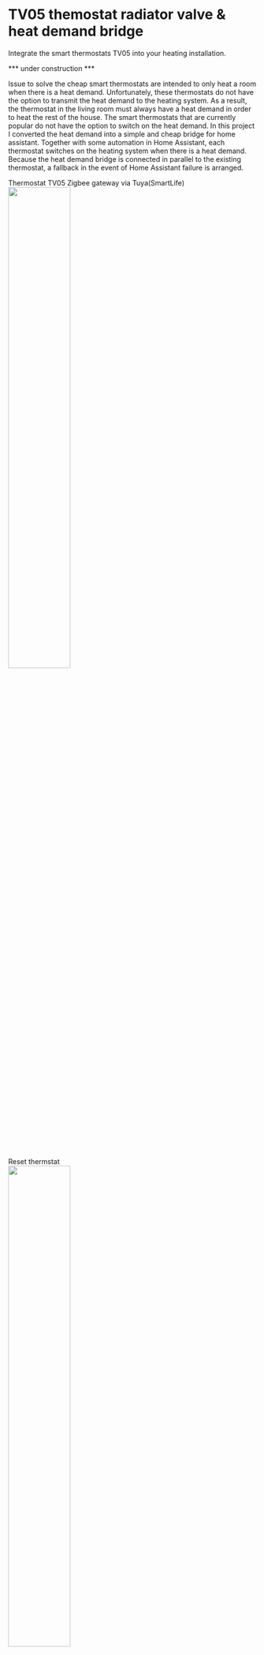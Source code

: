 # TV05 themostat radiator valve & heat demand bridge
Integrate the smart thermostats TV05 into your heating installation.

*** under construction ***

Issue to solve
the cheap smart thermostats are intended to only heat a room when there is a heat demand. Unfortunately, these thermostats do not have the option to transmit the heat demand to the heating system. As a result, the thermostat in the living room must always have a heat demand in order to heat the rest of the house.
The smart thermostats that are currently popular do not have the option to switch on the heat demand. In this project I converted the heat demand into a simple and cheap bridge for home assistant.
Together with some automation in Home Assistant, each thermostat switches on the heating system when there is a heat demand. Because the heat demand bridge is connected in parallel to the existing thermostat, a fallback in the event of Home Assistant failure is arranged.

Thermostat TV05 Zigbee gateway via Tuya(SmartLife)<BR>
<img src="https://github.com/ltvanderkrogt/TV05-themostat-radiator-valve/blob/c7f54a1b874992f7f603850454003c33be9d03da/img/TV05%20set.png" width=50% height=50%><BR>
<BR>
Reset thermstat  <BR>
<img src="https://github.com/ltvanderkrogt/TV05-themostat-radiator-valve/blob/1f28e88d8415bf406c4c3055466fb719f4e4e0e6/img/Reset.jpeg" width=50% height=50%><BR>
Beware: reset only works if display is on! <BR>
<BR> 

Error codes <BR> 
<img src="https://github.com/ltvanderkrogt/TV05-themostat-radiator-valve/blob/1f28e88d8415bf406c4c3055466fb719f4e4e0e6/img/Error_Codes.jpeg" width=50% height=50%><BR>
<BR> 


Automation architecture <BR>

<img src="https://github.com/ltvanderkrogt/TV05-themostat-radiator-valve/blob/f431a33d6fe4b762c81e91892cad0b628bcf2a17/img/Pelikaan.png" width=90% height=90%><BR>
<BR>
The heat demand bridge <BR>
<img src="https://github.com/ltvanderkrogt/TV05-themostat-radiator-valve/blob/main/img/Relay%20module%20ESP8266.png" width=25% height=25%><BR>

Script ESPHome yaml<br>

```yaml
esphome:
  name: cv-warmtevraag
  friendly_name: cv-warmtevraag

esp8266:
  board: esp01_1m

# Enable logging
logger:

# Enable Home Assistant API
api:
  encryption:
    key: "********************************************"

ota:
  password: "*********************************"

wifi:
  ssid: !secret wifi_ssid
  password: !secret wifi_password

  # Enable fallback hotspot (captive portal) in case wifi connection fails
  ap:
    ssid: "Cv-Warmtevraag Fallback Hotspot"
    password: "***********"

captive_portal:
  
output:
  - platform: esp8266_pwm
    pin: GPIO2
    id: onboard_led

light:
  - platform: monochromatic
    name: "Onboard LED"
    output: onboard_led

switch:
  - platform: gpio
    name: "Relay"
    pin: GPIO0
```
<BR>
Automation yaml for each thermostat<BR>

Trigger: This automation is triggered by a state change in the entity climate.hal. It means that the automation will be executed whenever the state of the specified thermostat (climate.hal) changes.

Actions
Execute Script:

Invokes script heat demand

Conditional Actions: for test only

The script includes a conditional block (if) that checks whether the current temperature of the thermostat (climate.hal) is less than the target temperature.
If the condition is true:
Sends a notification to a mobile app stating that the thermostat has a warmth demand. It includes information about the current and target temperatures.
If the condition is false:
Sends a notification to a mobile app stating that the thermostat does not have a warmth demand. It includes information about the current and target temperatures.
Enabled:

The enabled: false statement indicates that this automation is currently disabled. If you want it to be active, you can set enabled: true.<BR> 
<BR> 
Cut&Paste this script in a new automation with the yaml editor<BR> 
```yaml
alias: Warmtevraag thermostaten - Trigger
description: Warmtevraag thermostaten - Trigger
trigger:
  - platform: state
    entity_id:
      - climate.hal
      - climate.vincent
      - climate.thermostaat_voorkamer
      - climate.thermostaat_keuken
      - climate.julia
      - climate.logeer
      - climate.werkkamer
      - climate.pelikaan_slaapkamer_boven_none
action:
  - service: script.1704921864856
    data: {}
```

Script heat demand <BR>

No Warmth Demand (First Branch):

Conditions:
An AND condition is used to check if all the specified thermostats have their current temperature greater than or equal to the target temperature.
Sequence:
For test only: Sends a notification to a mobile app, stating that thermostats have no warmth demand.
Turns OFF the heat demand bridge switch

Warmth Demand Detected (Second Branch):

Conditions:
An OR condition is used to check if any of the specified thermostats have their current temperature less than the target temperature.
Sequence:
For test only: Sends a notification to a mobile app, stating the number of thermostats that have a warmth demand. The count is based on the number of thermostats with the current temperature less than the target temperature.
Turns ON the heat demand bridge switch

<BR> 
Cut&Paste this script in a new script with the yaml editor
<BR> 
```yaml
alias: Warmtevraag V3
sequence:
  - choose:
      - conditions:
          - condition: and
            conditions:
              - condition: template
                value_template: >-
                  {{ state_attr('climate.hal', 'current_temperature') >=
                  state_attr('climate.hal', 'temperature') }}
              - condition: template
                value_template: >-
                  {{ state_attr('climate.julia', 'current_temperature') >=
                  state_attr('climate.julia', 'temperature') }}
              - condition: template
                value_template: >-
                  {{ state_attr('climate.vincent', 'current_temperature') >=
                  state_attr('climate.vincent', 'temperature') }}
              - condition: template
                value_template: >-
                  {{ state_attr('climate.logeer', 'current_temperature') >=
                  state_attr('climate.logeer', 'temperature') }}      
              - condition: template
                value_template: >-
                  {{ state_attr('climate.werkkamer', 'current_temperature') >=
                  state_attr('climate.werkkamer', 'temperature')
                  }}                        
              - condition: template
                value_template: >-
                  {{ state_attr('climate.thermostaat_voorkamer',
                  'current_temperature') >=
                  state_attr('climate.thermostaat_voorkamer', 'temperature')
                  }}         
              - condition: template
                value_template: >-
                  {{ state_attr('climate.thermostaat_keuken',
                  'current_temperature') >=
                  state_attr('climate.thermostaat_keuken', 'temperature') }}  
              - condition: template
                value_template: >-
                  {{ state_attr('climate.pelikaan_slaapkamer_boven_none',
                  'current_temperature') >=
                  state_attr('climate.pelikaan_slaapkamer_boven_none',
                  'temperature') }}                    
        sequence:
          - type: turn_off
            device_id: be319c0f01549bcd36540820b476d9f7
            entity_id: 97f7d5ec8726146ec8fba483d375b749
            domain: light
            enabled: false
          - type: turn_off
            device_id: 35f12613a862ddb2f36de40e6771fdd1
            entity_id: af4924c232cc8f702d298610b3a05315
            domain: switch
      - conditions:
          - condition: or
            conditions:
              - condition: template
                value_template: >-
                  {{ state_attr('climate.hal', 'current_temperature') <
                  (state_attr('climate.hal', 'temperature') - 0.5) }}
              - condition: template
                value_template: >-
                  {{ state_attr('climate.julia', 'current_temperature') <
                  (state_attr('climate.julia', 'temperature') - 0.5) }}
              - condition: template
                value_template: >-
                  {{ state_attr('climate.vincent', 'current_temperature') <
                  (state_attr('climate.vincent', 'temperature') - 0.5)
                  }}        
              - condition: template
                value_template: >-
                  {{ state_attr('climate.logeer', 'current_temperature') <
                  (state_attr('climate.logeer', 'temperature') - 0.5)
                  }}                 
              - condition: template
                value_template: >-
                  {{ state_attr('climate.werkkamer', 'current_temperature') <
                  (state_attr('climate.werkkamer', 'temperature') - 0.5)
                  }}                                   
              - condition: template
                value_template: >-
                  {{ state_attr('climate.thermostaat_voorkamer',
                  'current_temperature') <
                  (state_attr('climate.thermostaat_voorkamer', 'temperature') -
                  0.5) }}   
              - condition: template
                value_template: >-
                  {{ state_attr('climate.thermostaat_keuken',
                  'current_temperature') <
                  (state_attr('climate.thermostaat_keuken', 'temperature') -
                  0.5) }}  
              - condition: template
                value_template: >-
                  {{ state_attr('climate.pelikaan_slaapkamer_boven_none',
                  'current_temperature') <
                  (state_attr('climate.pelikaan_slaapkamer_boven_none',
                  'temperature') - 0.5) }}                    
        sequence:
          - type: turn_on
            device_id: be319c0f01549bcd36540820b476d9f7
            entity_id: 97f7d5ec8726146ec8fba483d375b749
            domain: light
            enabled: false
          - type: turn_on
            device_id: 35f12613a862ddb2f36de40e6771fdd1
            entity_id: af4924c232cc8f702d298610b3a05315
            domain: switch
          - type: turn_on
            device_id: 4def715fe61ce4b3f34245cc03af54ae
            entity_id: def13460ab8a7f3c861ed1c70ba8be49
            domain: switch
  - if:
      - condition: template
        value_template: |2-
             {{ state_attr('climate.thermostaat_voorkamer',
                            'current_temperature') <
                            state_attr('climate.thermostaat_voorkamer', 'temperature') }}
    then:
      - type: turn_on
        device_id: 28fa5a1751d642bed33898428fc3ea86
        entity_id: 0ab5bfb4f3b8a4699c2401ac7730c103
        domain: switch
    else:
      - delay:
          hours: 0
          minutes: 5
          seconds: 0
          milliseconds: 0
        enabled: false
      - type: turn_off
        device_id: 28fa5a1751d642bed33898428fc3ea86
        entity_id: 0ab5bfb4f3b8a4699c2401ac7730c103
        domain: switch
  - if:
      - condition: template
        value_template: |2-
             {{ state_attr('climate.thermostaat_keuken',
                            'current_temperature') <
                            (state_attr('climate.thermostaat_keuken', 'temperature') -
                            0.5) }}
    then:
      - type: turn_on
        device_id: d650ce16cd8c48748fef09c6b19b2381
        entity_id: 6f3531d5df687e5493596a2eda84bb36
        domain: switch
    else:
      - delay:
          hours: 0
          minutes: 5
          seconds: 0
          milliseconds: 0
        enabled: false
      - type: turn_off
        device_id: d650ce16cd8c48748fef09c6b19b2381
        entity_id: 6f3531d5df687e5493596a2eda84bb36
        domain: switch
        enabled: false
mode: single
```

Issues<BR> 
Holiday temperature: periode must be set! I set the periode to 10 years. <BR>
Reset at the knob only works if display is on! <BR> 
Don't forget to change the default schedule. <BR> 

